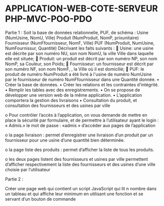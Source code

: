 # APPLICATION-WEB-COTE-SERVEUR PHP-MVC-POO-PDO


Partie 1 :
Soit la base de données relationnelle, PUF, de schéma :
Usine (NumUsine, NomU, Ville)
Produit (NumProduit, NomP, prixunitaire)
Fournisseur (NumFfournisseur, NomF, Ville)
PUF (NumProduit, NumUsine, NumFournissur, Quantité)
Décrivant les faits suivants :
	Usine: une usine est décrite par son numéro NU, son nom NomU, la ville Ville dans laquelle elle est située;
	Produit: un produit est décrit par son numéro NP, son nom NomP, sa Couleur, son Poids;
	Fournisseur: un fournisseur est décrit par son numéro NF, son nom NomF, , la Ville où il est domicilié;
	PUF: le produit de numéro NumProduit a été livré à l'usine de numéro NumUsine par le fournisseur de numéro NumFfournisseur dans une Quantité donnée.
•	Créer la base de données.
•	Créer les relations et les contraintes d’intégrité.
•	Remplir les tables avec des enregistrements.
•	On se propose de développer une version web de la même application.
•	L’application comportera la gestion des livraisons
•	Consultation du produit, et consultation des fournisseurs et des usines par ville


o	Pour contrôler l’accès à l’application, on vous demande de mettre en place la sécurité par formulaire,  et  de permettre à l’utilisateur ayant le login : « Admis.» le mot de passe : «admis » d’accéder aux pages de l’application

o	la page livraison : permet d’enregistrer une livraison d’un produit par un fournisseur pour une usine d’une quantité bien déterminée.

o	la page liste des produits : permet d’afficher la liste de tous les produits.

o	les deux pages listent des fournisseurs et usines par ville permettent d’afficher respectivement la liste des fournisseurs et des usines d’une ville choisie par l’utilisateur

 Partie 2 :

Créer une page web qui contient un script JavaScript qui lit n nombre dans un tableau et qui affiche leur minimum en utilisant une fonction et se servant d’un bouton de commande
